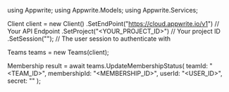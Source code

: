 using Appwrite;
using Appwrite.Models;
using Appwrite.Services;

Client client = new Client()
    .SetEndPoint("https://cloud.appwrite.io/v1") // Your API Endpoint
    .SetProject("&lt;YOUR_PROJECT_ID&gt;") // Your project ID
    .SetSession(""); // The user session to authenticate with

Teams teams = new Teams(client);

Membership result = await teams.UpdateMembershipStatus(
    teamId: "<TEAM_ID>",
    membershipId: "<MEMBERSHIP_ID>",
    userId: "<USER_ID>",
    secret: "<SECRET>"
);